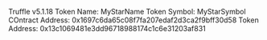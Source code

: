 Truffle v5.1.18
Token Name: MyStarName 
Token Symbol: MyStarSymbol 
COntract Address: 0x1697c6da65c08f7fa207edaf2d3ca2f9bff30d58
Token Address: 0x13c1069481e3dd96718988174c1c6e31203af831
